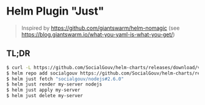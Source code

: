 # Helm Plugin "Just"

> Inspired by https://github.com/giantswarm/helm-nomagic (see https://blog.giantswarm.io/what-you-yaml-is-what-you-get/)

## TL;DR

```sh
$ curl -L https://github.com/SocialGouv/helm-charts/releases/download/v2.6.0/helm-just-linux-2.6.0.tgz | tar -C $(helm home) -xzv
$ helm repo add socialgouv https://github.com/SocialGouv/helm-charts/releases/download/v2.6.0
$ helm just fetch "socialgouv/nodejs#2.6.0"
$ helm just render my-server nodejs
$ helm just apply my-server
$ helm just delete my-server
```

